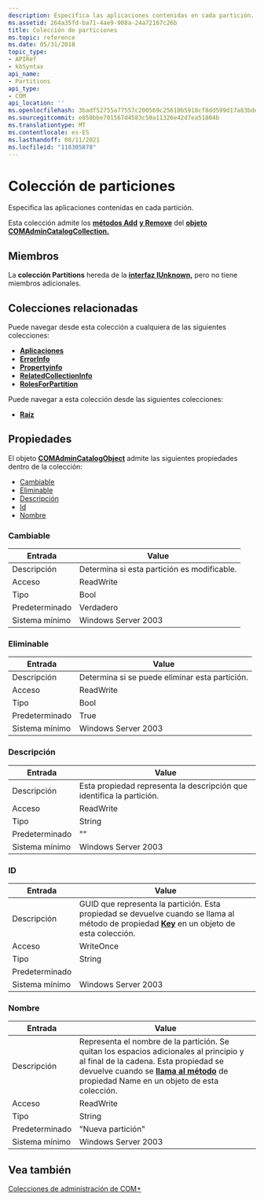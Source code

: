 ```yaml
---
description: Especifica las aplicaciones contenidas en cada partición.
ms.assetid: 264a35fd-ba71-4ae9-908a-24a72167c26b
title: Colección de particiones
ms.topic: reference
ms.date: 05/31/2018
topic_type:
- APIRef
- kbSyntax
api_name:
- Partitions
api_type:
- COM
api_location: ''
ms.openlocfilehash: 3badf52755a77557c200569c25610b5918cf8dd599d17a83bdebb5c4ddfa6801
ms.sourcegitcommit: e858bbe701567d4583c50a11326e42d7ea51804b
ms.translationtype: MT
ms.contentlocale: es-ES
ms.lasthandoff: 08/11/2021
ms.locfileid: "118305878"
---
```

# <a name="partitions-collection"></a>Colección de particiones

Especifica las aplicaciones contenidas en cada partición.

Esta colección admite los [**métodos Add**](/windows/desktop/api/ComAdmin/nf-comadmin-icatalogcollection-add) [**y Remove**](/windows/desktop/api/ComAdmin/nf-comadmin-icatalogcollection-remove) del [**objeto COMAdminCatalogCollection.**](comadmincatalogcollection.md)

## <a name="members"></a>Miembros

La **colección Partitions** hereda de la [**interfaz IUnknown,**](/windows/desktop/api/unknwn/nn-unknwn-iunknown) pero no tiene miembros adicionales.

## <a name="related-collections"></a>Colecciones relacionadas

Puede navegar desde esta colección a cualquiera de las siguientes colecciones:

-   [**Aplicaciones**](applications.md)
-   [**ErrorInfo**](errorinfo.md)
-   [**Propertyinfo**](propertyinfo.md)
-   [**RelatedCollectionInfo**](relatedcollectioninfo.md)
-   [**RolesForPartition**](rolesforpartition.md)

Puede navegar a esta colección desde las siguientes colecciones:

-   [**Raíz**](root.md)

## <a name="properties"></a>Propiedades

El objeto [**COMAdminCatalogObject**](comadmincatalogobject.md) admite las siguientes propiedades dentro de la colección:

-   [Cambiable](#changeable)
-   [Eliminable](#deleteable)
-   [Descripción](#description)
-   [Id](#partitions-collection)
-   [Nombre](#name)

### <a name="changeable"></a>Cambiable



| Entrada | Value |
|----------------|--------------------------------------------------|
| Descripción    | Determina si esta partición es modificable. |
| Acceso         | ReadWrite                                        |
| Tipo           | Bool                                             |
| Predeterminado        | Verdadero                                             |
| Sistema mínimo | Windows Server 2003                              |



 

### <a name="deleteable"></a>Eliminable



| Entrada | Value |
|----------------|---------------------------------------------------|
| Descripción    | Determina si se puede eliminar esta partición. |
| Acceso         | ReadWrite                                         |
| Tipo           | Bool                                              |
| Predeterminado        | True                                              |
| Sistema mínimo | Windows Server 2003                               |



 

### <a name="description"></a>Descripción



| Entrada | Value |
|----------------|---------------------------------------------------------------------|
| Descripción    | Esta propiedad representa la descripción que identifica la partición. |
| Acceso         | ReadWrite                                                           |
| Tipo           | String                                                              |
| Predeterminado        | ""                                                                  |
| Sistema mínimo | Windows Server 2003                                                 |



 

### <a name="id"></a>ID



| Entrada | Value |
|----------------|--------------------------------------------------------------------------------------------------------------------------------------------------------------------|
| Descripción    | GUID que representa la partición. Esta propiedad se devuelve cuando se llama al método de propiedad [**Key**](/windows/desktop/api/ComAdmin/nf-comadmin-icatalogobject-get_key) en un objeto de esta colección. |
| Acceso         | WriteOnce                                                                                                                                                          |
| Tipo           | String                                                                                                                                                             |
| Predeterminado        | <Generated>                                                                                                                                                  |
| Sistema mínimo | Windows Server 2003                                                                                                                                                |



 

### <a name="name"></a>Nombre



| Entrada | Value |
|----------------|----------------------------------------------------------------------------------------------------------------------------------------------------------------------------------------------------------------------------------------|
| Descripción    | Representa el nombre de la partición. Se quitan los espacios adicionales al principio y al final de la cadena. Esta propiedad se devuelve cuando se [**llama al método**](/windows/desktop/api/ComAdmin/nf-comadmin-icatalogobject-get_name) de propiedad Name en un objeto de esta colección. |
| Acceso         | ReadWrite                                                                                                                                                                                                                              |
| Tipo           | String                                                                                                                                                                                                                                 |
| Predeterminado        | "Nueva partición"                                                                                                                                                                                                                        |
| Sistema mínimo | Windows Server 2003                                                                                                                                                                                                                    |



 

## <a name="see-also"></a>Vea también

<dl> <dt>

[Colecciones de administración de COM+](com--administration-collections.md)
</dt> </dl>

 

 
